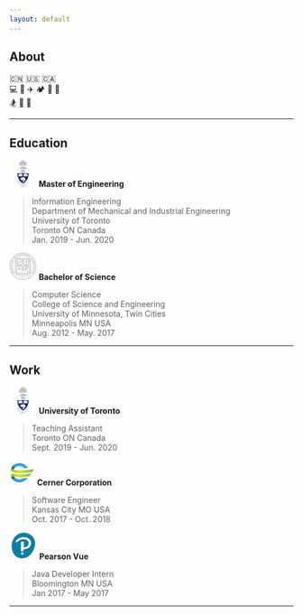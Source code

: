 ```yaml
---
layout: default
---
```




## About

:cn: :us: :canada:   
:computer: :car: :airplane: :camping: :hamburger: :dog:   
:snowboarder: :tennis: :football:   


***

## Education
![uoft logo](/resources/images/uoft.png) **Master of Engineering**     
> Information Engineering   
> Department of Mechanical and Industrial Engineering   
> University of Toronto   
> Toronto ON Canada   
> Jan. 2019 - Jun. 2020      

![uoft logo](/resources/images/umn.png) **Bachelor of Science**   
> Computer Science   
> College of Science and Engineering    
> University of Minnesota, Twin Cities   
> Minneapolis MN USA   
> Aug. 2012 - May. 2017   

***

## Work
![uoft logo](/resources/images/uoft.png) **University of Toronto**   
> Teaching Assistant   
> Toronto ON Canada   
> Sept. 2019 - Jun. 2020    

![cerner logo](/resources/images/cern.png) **Cerner Corporation**   
> Software Engineer   
> Kansas City MO USA   
> Oct. 2017 - Oct. 2018   

![pearson logo](/resources/images/pearson.png) **Pearson Vue**
> Java Developer Intern   
> Bloomington MN USA   
> Jan 2017 - May 2017   

***
